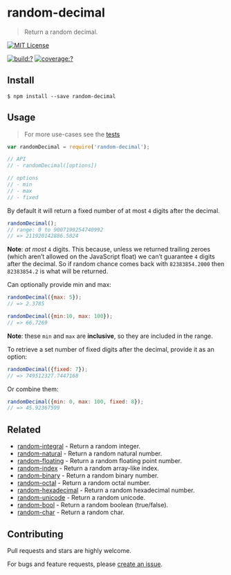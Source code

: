 # random-decimal

> Return a random decimal.

[![MIT License](https://img.shields.io/badge/license-MIT_License-green.svg?style=flat-square)](https://github.com/mock-end/random-decimal/blob/master/LICENSE)

[![build:?](https://img.shields.io/travis/mock-end/random-decimal/master.svg?style=flat-square)](https://travis-ci.org/mock-end/random-decimal)
[![coverage:?](https://img.shields.io/coveralls/mock-end/random-decimal/master.svg?style=flat-square)](https://coveralls.io/github/mock-end/random-decimal)


## Install

```
$ npm install --save random-decimal
```

## Usage

> For more use-cases see the [tests](https://github.com/mock-end/random-decimal/blob/master/test/spec/index.js)

```js
var randomDecimal = require('random-decimal');

// API
// - randomDecimal([options])

// options
// - min
// - max
// - fixed
```

By default it will return a fixed number of at most `4` digits after the decimal.

```js
randomDecimal();
// range: 0 to 9007199254740992
// => 211920142886.5024
```

**Note**: *at most* `4` digits. This because, unless we returned trailing zeroes (which aren’t allowed on the JavaScript float) we can’t guarantee `4` digits after the decimal. So if random chance comes back with `82383854.2000` then `82383854.2` is what will be returned.


Can optionally provide min and max:

```js
randomDecimal({max: 5});
// => 2.3785

randomDecimal({min:10, max: 100});
// => 66.7269
```

**Note**: these `min` and `max` are **inclusive**, so they are included in the range.

To retrieve a set number of fixed digits after the decimal, provide it as an option:

```js
randomDecimal({fixed: 7});
// => 749512327.7447168
```

Or combine them:

```js
randomDecimal({min: 0, max: 100, fixed: 8});
// => 45.92367599
```

## Related

- [random-integral](https://github.com/mock-end/random-integral) - Return a random integer.
- [random-natural](https://github.com/mock-end/random-natural) - Return a random natural number.
- [random-floating](https://github.com/mock-end/random-floating) - Return a random floating point number.
- [random-index](https://github.com/mock-end/random-index) - Return a random array-like index.
- [random-binary](https://github.com/mock-end/random-binary) - Return a random binary number.
- [random-octal](https://github.com/mock-end/random-octal) - Return a random octal number.
- [random-hexadecimal](https://github.com/mock-end/random-hexadecimal) - Return a random hexadecimal number.
- [random-unicode](https://github.com/mock-end/random-unicode) - Return a random unicode. 
- [random-bool](https://github.com/mock-end/random-bool) - Return a random boolean (true/false).
- [random-char](https://github.com/mock-end/random-char) - Return a random char.

## Contributing

Pull requests and stars are highly welcome.

For bugs and feature requests, please [create an issue](https://github.com/mock-end/random-decimal/issues/new).
